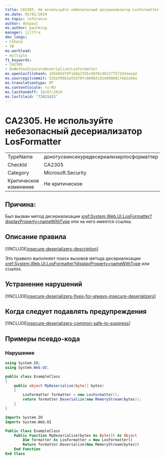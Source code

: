 ```yaml
---
title: CA2305. Не используйте небезопасный десериализатор LosFormatter
ms.date: 05/01/2019
ms.topic: reference
author: dotpaul
ms.author: paulming
manager: jillfra
dev_langs:
- CSharp
- VB
ms.workload:
- multiple
f1_keywords:
- CA2305
- DoNotUseInsecureDeserializerLosFormatter
ms.openlocfilehash: 145d45d79f1dda27d5c69f0c481277572d3eeaa2
ms.sourcegitcommit: 535ef05b1e553f0fc66082cd2e0998817eb2a56a
ms.translationtype: MT
ms.contentlocale: ru-RU
ms.lasthandoff: 10/07/2019
ms.locfileid: "72021615"
---
```

# <a name="ca2305-do-not-use-insecure-deserializer-losformatter"></a>CA2305. Не используйте небезопасный десериализатор LosFormatter

|||
|-|-|
|TypeName|донотусеинсекуредесериализерлосформаттер|
|CheckId|CA2305|
|Category|Microsoft.Security|
|Критическое изменение|Не критическое|

## <a name="cause"></a>Причина:

Был вызван метод десериализации <xref:System.Web.UI.LosFormatter?displayProperty=nameWithType> или на него имеется ссылка.

## <a name="rule-description"></a>Описание правила

[!INCLUDE[insecure-deserializers-description](includes/insecure-deserializers-description-md.md)]

Это правило выполняет поиск вызовов метода десериализации <xref:System.Web.UI.LosFormatter?displayProperty=nameWithType> или ссылок.

## <a name="how-to-fix-violations"></a>Устранение нарушений

[!INCLUDE[insecure-deserializers-fixes-for-always-insecure-deserializers](includes/insecure-deserializers-fixes-for-always-insecure-deserializers-md.md)]

## <a name="when-to-suppress-warnings"></a>Когда следует подавлять предупреждения

[!INCLUDE[insecure-deserializers-common-safe-to-suppress](includes/insecure-deserializers-common-safe-to-suppress-md.md)]

## <a name="pseudo-code-examples"></a>Примеры псевдо-кода

### <a name="violation"></a>Нарушение

```csharp
using System.IO;
using System.Web.UI;

public class ExampleClass
{
    public object MyDeserialize(byte[] bytes)
    {
        LosFormatter formatter = new LosFormatter();
        return formatter.Deserialize(new MemoryStream(bytes));
    }
}
```

```vb
Imports System.IO
Imports System.Web.UI

Public Class ExampleClass
    Public Function MyDeserialize(bytes As Byte()) As Object
        Dim formatter As LosFormatter = New LosFormatter()
        Return formatter.Deserialize(New MemoryStream(bytes))
    End Function
End Class
```